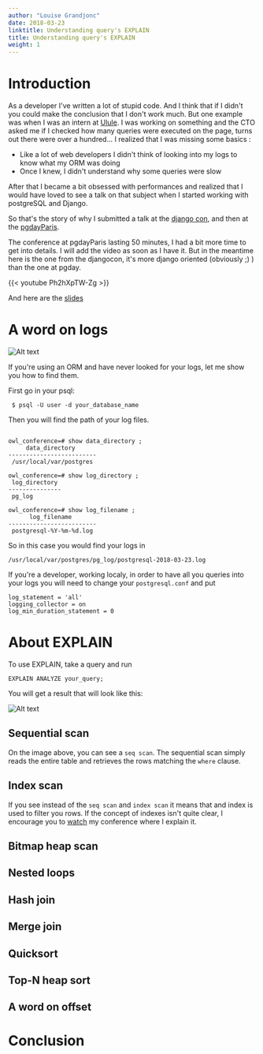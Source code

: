 ```yaml
---
author: "Louise Grandjonc"
date: 2018-03-23
linktitle: Understanding query's EXPLAIN
title: Understanding query's EXPLAIN
weight: 1
---
```



# Introduction


As a developer I've written a lot of stupid code. And I think that if I didn't you could make the conclusion that I don't work much. But one example was when I was an intern at [Ulule](www.ulule.com). I was working on something and the CTO asked me if I checked how many queries were executed on the page, turns out there were over a hundred...
I realized that I was missing some basics :

- Like a lot of web developers I didn't think of looking into my logs to know what my ORM was doing
- Once I knew, I didn't understand why some queries were slow

After that I became a bit obsessed with performances and realized that I would have loved to see a talk on that subject when I started working with postgreSQL and Django.

So that's the story of why I submitted a talk at the [django con](https://2017.djangocon.eu/), and then at the [pgdayParis](https://2018.pgday.paris/).

The conference at pgdayParis lasting 50 minutes, I had a bit more time to get into details. I will add the video as soon as I have it. But in the meantime here is the one from the djangocon, it's more django oriented (obviously ;) ) than the one at pgday.

{{< youtube Ph2hXpTW-Zg >}}

And here are the [slides](https://fr.slideshare.net/LouiseGrandjonc/becoming-a-better-developer-with-explain)


# A word on logs

![Alt text](/images/Owls_metal_01.png)

If you're using an ORM and have never looked for your logs, let me show you how to find them.

First go in your psql:

```code
 $ psql -U user -d your_database_name
```

Then you will find the path of your log files.

```code

owl_conference=# show data_directory ;
     data_directory
-------------------------
 /usr/local/var/postgres

owl_conference=# show log_directory ;
 log_directory
---------------
 pg_log

owl_conference=# show log_filename ;
      log_filename
-------------------------
 postgresql-%Y-%m-%d.log
```

So in this case you would find your logs in

```code
/usr/local/var/postgres/pg_log/postgresql-2018-03-23.log
```

If you're a developer, working localy, in order to have all you queries into your logs you will need to change your `postgresql.conf` and put

```code
log_statement = 'all'
logging_collector = on
log_min_duration_statement = 0
```

# About EXPLAIN

To use EXPLAIN, take a query and run

`EXPLAIN ANALYZE your_query;`

You will get a result that will look like this:

![Alt text](/images/explain/explain.png)


## Sequential scan

On the image above, you can see a `seq scan`. The sequential scan simply reads the entire table and retrieves the rows matching the `where` clause.

## Index scan

If you see instead of the `seq scan` and `index scan` it means that and index is used to filter you rows. If the concept of indexes isn't quite clear, I encourage you to [watch](https://youtu.be/Ph2hXpTW-Zg?t=16m43s) my conference where I explain it.

## Bitmap heap scan

## Nested loops

## Hash join

## Merge join

## Quicksort

## Top-N heap sort

## A word on offset

# Conclusion
